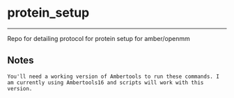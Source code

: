 # protein_setup
***
Repo for detailing protocol for protein setup for amber/openmm

## Notes
```
You'll need a working version of Ambertools to run these commands. I am currently using Ambertools16 and scripts will work with this version.
```
